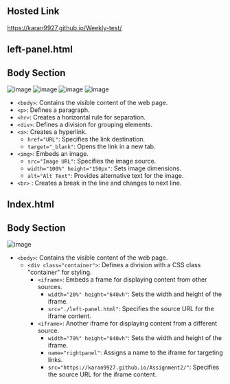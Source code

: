 ## Hosted Link
https://karan9927.github.io/Weekly-test/

## left-panel.html
## Body Section
![image](https://github.com/Karan9927/Weekly-test/assets/115612744/7d828bb9-018a-432e-bb37-d4e54fea8b8e)
![image](https://github.com/Karan9927/Weekly-test/assets/115612744/411e1e1c-bf09-492c-b936-93d939fa1826)
![image](https://github.com/Karan9927/Weekly-test/assets/115612744/e2477431-fb4f-4757-8e8c-f36e86294b3a)
![image](https://github.com/Karan9927/Weekly-test/assets/115612744/0a052123-5880-47f2-ac3a-3fd4d2a51a34)

  - `<body>`: Contains the visible content of the web page.
  - `<p>`: Defines a paragraph.
  - `<hr>`: Creates a horizontal rule for separation.
  - `<div>`: Defines a division for grouping elements.
  - `<a>`: Creates a hyperlink.
    - `href="URL"`: Specifies the link destination.
    - `target="_blank"`: Opens the link in a new tab.
  - `<img>`: Embeds an image.
    - `src="Image URL"`: Specifies the image source.
    - `width="100%" height="150px"`: Sets image dimensions.
    - `alt="Alt Text"`: Provides alternative text for the image.
  -  `<br>` : Creates a break in the line and changes to next line.
## Index.html
## Body Section
![image](https://github.com/Karan9927/Weekly-test/assets/115612744/111a3790-fb90-4701-83ee-a1572e523b08)

- `<body>`: Contains the visible content of the web page.
  - `<div class="container">`: Defines a division with a CSS class "container" for styling.
    - `<iframe>`: Embeds a frame for displaying content from other sources.
      - `width="20%" height="640vh"`: Sets the width and height of the iframe.
      - `src="./left-panel.html"`: Specifies the source URL for the iframe content.
    - `<iframe>`: Another iframe for displaying content from a different source.
      - `width="79%" height="640vh"`: Sets the width and height of the iframe.
      - `name="rightpanel"`: Assigns a name to the iframe for targeting links.
      - `src="https://karan9927.github.io/Assignment2/"`: Specifies the source URL for the iframe content.
